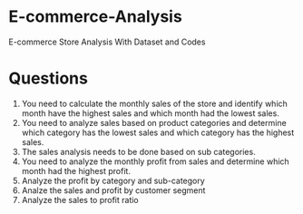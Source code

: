 # E-commerce-Analysis
E-commerce Store Analysis
With Dataset and Codes

# Questions
1. You need to calculate the monthly sales of the store and identify which month have the highest sales and which month had the lowest sales.
2. You need to analyze sales based on product categories and determine which category has the lowest sales and which category has the highest sales.
3. The sales analysis needs to be done based on sub categories.
4. You need to analyze the monthly profit from sales and determine which month had the highest profit.
5. Analyze the profit by category and sub-category
6. Analze the sales and profit by customer segment
7. Analyze the sales to profit ratio
   
